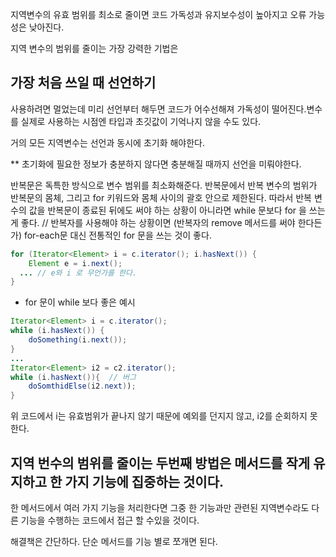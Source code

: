 지역변수의 유효 범위를 최소로 줄이면 코드 가독성과 유지보수성이 높아지고 오류 가능성은 낮아진다. 

지역 변수의 범위를 줄이는 가장 강력한 기법은 

## 가장 처음 쓰일 때 선언하기 

사용하려면 멀었는데 미리 선언부터 해두면 코드가 어수선해져 가독성이 떨어진다.변수를 실제로 사용하는 시점엔 타입과 초깃값이 기억나지 않을 수도 있다. 

거의 모든 지역변수는 선언과 동시에 초기화 해야한다. 

** 초기화에 필요한 정보가 충분하지 않다면 충분해질 때까지 선언을 미뤄야한다. 

반복문은 독특한 방식으로 변수 범위를 최소화해준다. 반복문에서 반복 변수의 범위가 반복문의 몸체, 그리고 for 키워드와 몸체 사이의 괄호 안으로 제한된다. 
따라서 반복 변수의 값을 반복문이 종료된 뒤에도 써야 하는 상황이 아니라면 while 문보다 for 을 쓰는게 좋다.
// 반복자를 사용해야 하는 상황이면 (반복자의 remove 메서드를 써야 한다든가) for-each문 대신 전통적인 for 문을 쓰는 것이 좋다. 

```java
for (Iterator<Element> i = c.iterator(); i.hasNext()) {
	Element e = i.next();
  ... // e와 i 로 무언가를 한다.
}
```

- for 문이 while 보다 좋은 예시

```java
Iterator<Element> i = c.iterator(); 
while (i.hasNext()) {
	doSomething(i.next());
}
...
Iterator<Element> i2 = c2.iterator(); 
while (i.hasNext()){  // 버그
	doSomthidElse(i2.next));
}
```

위 코드에서 i는 유효범위가 끝나지 않기 때문에 예외를 던지지 않고, i2를 순회하지 못한다. 

## 지역 번수의 범위를 줄이는 두번째 방법은 메서드를 작게 유지하고 한 가지 기능에 집중하는 것이다. 

한 메서드에서 여러 가지 기능을 처리한다면 그중 한 기능과만 관련된 지역변수라도 다른 기능을 수행하는 코드에서 접근 할 수있을 것이다. 

해결책은 간단하다. 단순 메서드를 기능 별로 쪼개면 된다.
